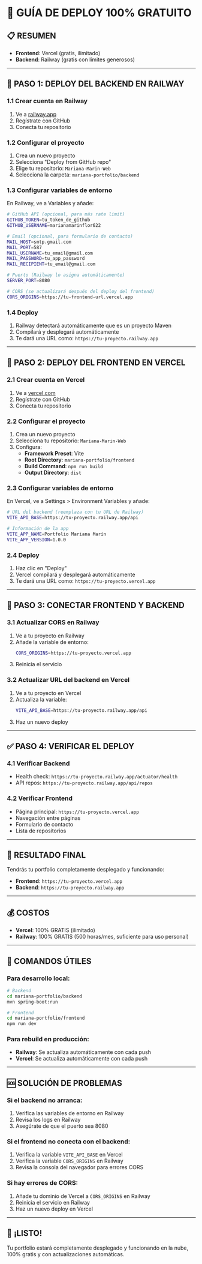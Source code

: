 # 🚀 GUÍA DE DEPLOY 100% GRATUITO

## 📋 **RESUMEN**
- **Frontend**: Vercel (gratis, ilimitado)
- **Backend**: Railway (gratis con límites generosos)

---

## 🎯 **PASO 1: DEPLOY DEL BACKEND EN RAILWAY**

### 1.1 Crear cuenta en Railway
1. Ve a [railway.app](https://railway.app)
2. Regístrate con GitHub
3. Conecta tu repositorio

### 1.2 Configurar el proyecto
1. Crea un nuevo proyecto
2. Selecciona "Deploy from GitHub repo"
3. Elige tu repositorio: `Mariana-Marin-Web`
4. Selecciona la carpeta: `mariana-portfolio/backend`

### 1.3 Configurar variables de entorno
En Railway, ve a Variables y añade:

```bash
# GitHub API (opcional, para más rate limit)
GITHUB_TOKEN=tu_token_de_github
GITHUB_USERNAME=marianamarinflor622

# Email (opcional, para formulario de contacto)
MAIL_HOST=smtp.gmail.com
MAIL_PORT=587
MAIL_USERNAME=tu_email@gmail.com
MAIL_PASSWORD=tu_app_password
MAIL_RECIPIENT=tu_email@gmail.com

# Puerto (Railway lo asigna automáticamente)
SERVER_PORT=8080

# CORS (se actualizará después del deploy del frontend)
CORS_ORIGINS=https://tu-frontend-url.vercel.app
```

### 1.4 Deploy
1. Railway detectará automáticamente que es un proyecto Maven
2. Compilará y desplegará automáticamente
3. Te dará una URL como: `https://tu-proyecto.railway.app`

---

## 🎯 **PASO 2: DEPLOY DEL FRONTEND EN VERCEL**

### 2.1 Crear cuenta en Vercel
1. Ve a [vercel.com](https://vercel.com)
2. Regístrate con GitHub
3. Conecta tu repositorio

### 2.2 Configurar el proyecto
1. Crea un nuevo proyecto
2. Selecciona tu repositorio: `Mariana-Marin-Web`
3. Configura:
   - **Framework Preset**: Vite
   - **Root Directory**: `mariana-portfolio/frontend`
   - **Build Command**: `npm run build`
   - **Output Directory**: `dist`

### 2.3 Configurar variables de entorno
En Vercel, ve a Settings > Environment Variables y añade:

```bash
# URL del backend (reemplaza con tu URL de Railway)
VITE_API_BASE=https://tu-proyecto.railway.app/api

# Información de la app
VITE_APP_NAME=Portfolio Mariana Marín
VITE_APP_VERSION=1.0.0
```

### 2.4 Deploy
1. Haz clic en "Deploy"
2. Vercel compilará y desplegará automáticamente
3. Te dará una URL como: `https://tu-proyecto.vercel.app`

---

## 🔄 **PASO 3: CONECTAR FRONTEND Y BACKEND**

### 3.1 Actualizar CORS en Railway
1. Ve a tu proyecto en Railway
2. Añade la variable de entorno:
   ```bash
   CORS_ORIGINS=https://tu-proyecto.vercel.app
   ```
3. Reinicia el servicio

### 3.2 Actualizar URL del backend en Vercel
1. Ve a tu proyecto en Vercel
2. Actualiza la variable:
   ```bash
   VITE_API_BASE=https://tu-proyecto.railway.app/api
   ```
3. Haz un nuevo deploy

---

## ✅ **PASO 4: VERIFICAR EL DEPLOY**

### 4.1 Verificar Backend
- Health check: `https://tu-proyecto.railway.app/actuator/health`
- API repos: `https://tu-proyecto.railway.app/api/repos`

### 4.2 Verificar Frontend
- Página principal: `https://tu-proyecto.vercel.app`
- Navegación entre páginas
- Formulario de contacto
- Lista de repositorios

---

## 🎉 **RESULTADO FINAL**

Tendrás tu portfolio completamente desplegado y funcionando:
- **Frontend**: `https://tu-proyecto.vercel.app`
- **Backend**: `https://tu-proyecto.railway.app`

---

## 💰 **COSTOS**

- **Vercel**: 100% GRATIS (ilimitado)
- **Railway**: 100% GRATIS (500 horas/mes, suficiente para uso personal)

---

## 🔧 **COMANDOS ÚTILES**

### Para desarrollo local:
```bash
# Backend
cd mariana-portfolio/backend
mvn spring-boot:run

# Frontend
cd mariana-portfolio/frontend
npm run dev
```

### Para rebuild en producción:
- **Railway**: Se actualiza automáticamente con cada push
- **Vercel**: Se actualiza automáticamente con cada push

---

## 🆘 **SOLUCIÓN DE PROBLEMAS**

### Si el backend no arranca:
1. Verifica las variables de entorno en Railway
2. Revisa los logs en Railway
3. Asegúrate de que el puerto sea 8080

### Si el frontend no conecta con el backend:
1. Verifica la variable `VITE_API_BASE` en Vercel
2. Verifica la variable `CORS_ORIGINS` en Railway
3. Revisa la consola del navegador para errores CORS

### Si hay errores de CORS:
1. Añade tu dominio de Vercel a `CORS_ORIGINS` en Railway
2. Reinicia el servicio en Railway
3. Haz un nuevo deploy en Vercel

---

## 🚀 **¡LISTO!**

Tu portfolio estará completamente desplegado y funcionando en la nube, 100% gratis y con actualizaciones automáticas.
